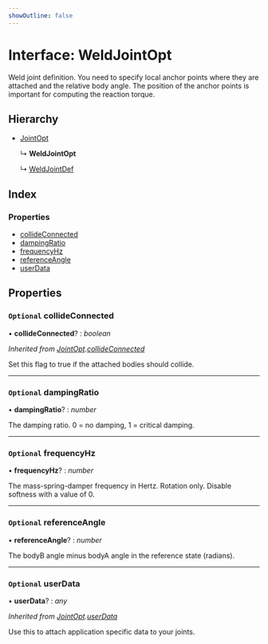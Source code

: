 ```yaml
---
showOutline: false
---
```


# Interface: WeldJointOpt

Weld joint definition. You need to specify local anchor points where they are
attached and the relative body angle. The position of the anchor points is
important for computing the reaction torque.

## Hierarchy

* [JointOpt](/api/interfaces/jointopt)

  ↳ **WeldJointOpt**

  ↳ [WeldJointDef](/api/interfaces/weldjointdef)

## Index

### Properties

* [collideConnected](/api/interfaces/weldjointopt#optional-collideconnected)
* [dampingRatio](/api/interfaces/weldjointopt#optional-dampingratio)
* [frequencyHz](/api/interfaces/weldjointopt#optional-frequencyhz)
* [referenceAngle](/api/interfaces/weldjointopt#optional-referenceangle)
* [userData](/api/interfaces/weldjointopt#optional-userdata)

## Properties

### `Optional` collideConnected

• **collideConnected**? : *boolean*

*Inherited from [JointOpt](/api/interfaces/jointopt).[collideConnected](/api/interfaces/jointopt#optional-collideconnected)*

Set this flag to true if the attached bodies
should collide.

___

### `Optional` dampingRatio

• **dampingRatio**? : *number*

The damping ratio. 0 = no damping, 1 = critical damping.

___

### `Optional` frequencyHz

• **frequencyHz**? : *number*

The mass-spring-damper frequency in Hertz. Rotation only. Disable softness
with a value of 0.

___

### `Optional` referenceAngle

• **referenceAngle**? : *number*

The bodyB angle minus bodyA angle in the reference state (radians).

___

### `Optional` userData

• **userData**? : *any*

*Inherited from [JointOpt](/api/interfaces/jointopt).[userData](/api/interfaces/jointopt#optional-userdata)*

Use this to attach application specific data to your joints.
